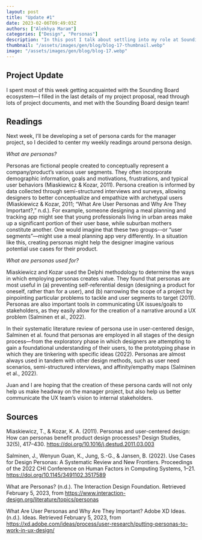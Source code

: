 ```yaml
---
layout: post
title: "Update #1"
date: 2023-02-06T09:49:03Z
authors: ["Alekhya Maram"]
categories: ["Design", "Personas"]
description: "In this post I talk about settling into my role at Sounding Board, as well as my research on the role of personas in the design process."
thumbnail: "/assets/images/gen/blog/blog-17-thumbnail.webp"
image: "/assets/images/gen/blog/blog-17.webp"
---
```


## Project Update

I spent most of this week getting acquainted with the Sounding Board ecosystem—I filled in the last details of my project proposal, read through lots of project documents, and met with the Sounding Board design team! 

## Readings

Next week, I’ll be developing a set of persona cards for the manager project, so I decided to center my weekly readings around persona design. 

*What are personas?*

Personas are fictional people created to conceptually represent a company/product’s various user segments. They often incorporate demographic information, goals and motivations, frustrations, and typical user behaviors (Miaskiewicz & Kozar, 2011). Persona creation is informed by data collected through semi-structured interviews and surveys, allowing designers to better conceptualize and empathize with archetypal users (Miaskiewicz & Kozar, 2011; “What Are User Personas and Why Are They Important?,” n.d.). For example, someone designing a meal planning and tracking app might see that young professionals living in urban areas make up a significant portion of their user base, while suburban mothers constitute another. One would imagine that these two groups--or “user segments”—might use a meal planning app very differently. In a situation like this, creating personas might help the designer imagine various potential use cases for their product.

*What are personas used for?*

Miaskiewicz and Kozar used the Delphi methodology to determine the ways in which employing personas creates value. They found that personas are most useful in (a) preventing self-referential design (designing a product for oneself, rather than for a user), and (b) narrowing the scope of a project by pinpointing particular problems to tackle and user segments to target (2011). Personas are also important tools in communicating UX issues/goals to stakeholders, as they easily allow for the creation of a narrative around a UX problem (Salminen et al., 2022).
 
In their systematic literature review of persona use in user-centered design, Salminen et al. found that personas are employed in all stages of the design process—from the exploratory phase in which designers are attempting to gain a foundational understanding of their users, to the prototyping phase in which they are tinkering with specific ideas (2022). Personas are almost always used in tandem with other design methods, such as user need scenarios, semi-structured interviews, and affinity/empathy maps  (Salminen et al., 2022).

Juan and I are hoping that the creation of these persona cards will not only help us make headway on the manager project, but also help us better communicate the UX team’s vision to internal stakeholders. 

## Sources

Miaskiewicz, T., & Kozar, K. A. (2011). Personas and user-centered design: How can personas benefit product design processes? Design Studies, 32(5), 417–430. https://doi.org/10.1016/j.destud.2011.03.003

Salminen, J., Wenyun Guan, K., Jung, S.-G., & Jansen, B. (2022). Use Cases for Design Personas: A Systematic Review and New Frontiers. Proceedings of the 2022 CHI Conference on Human Factors in Computing Systems, 1–21. https://doi.org/10.1145/3491102.3517589

What are Personas? (n.d.). The Interaction Design Foundation. Retrieved February 5, 2023, from https://www.interaction-design.org/literature/topics/personas 

What Are User Personas and Why Are They Important? Adobe XD Ideas. (n.d.). Ideas. Retrieved February 5, 2023, from https://xd.adobe.com/ideas/process/user-research/putting-personas-to-work-in-ux-design/

